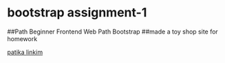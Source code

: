 # bootstrap assignment-1

##Path Beginner Frontend Web Path Bootstrap ##made a toy shop site for homework

[patika linkim](https://app.patika.dev/sewalcolak)
